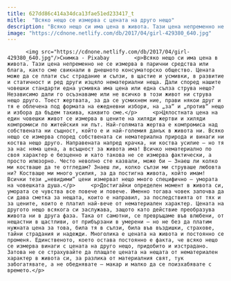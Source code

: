 ```yaml
---
title: 627dd86c414a34dca13fae51ed233417_t
mitle:  "Всяко нещо се измерва с цената на друго нещо"
description: "Всяко нещо си има цена в живота. Тази цена непременно не се измерва в парични средства или блага, както сме свикнали в днешното консуматорско общество. Цената може да се плати със страдание и сълзи, в щастие и усмивки, в развитие и статичност и ред други изцяло нематериални неща. Дали според нашите човешки стандарти една усмивка …"
image: "https://cdnone.netlify.com/db/2017/04/girl-429380_640.jpg"
---
```


          <img src="https://cdnone.netlify.com/db/2017/04/girl-429380_640.jpg"/>Снимка - Pixabay        <p>Всяко нещо си има цена в живота. Тази цена непременно не се измерва в парични средства или блага, както сме свикнали в днешното консуматорско общество. Цената може да се плати със страдание и сълзи, в щастие и усмивки, в развитие и статичност и ред други изцяло нематериални неща. Дали според нашите човешки стандарти една усмивка има цена или една сълза струва нещо? Независимо дали го осъзнаваме или не всичко в този живот ни струва нещо друго. Тоест жертвата, за да се усмихнем ние, прави някои друг и тя е облечена под формата на ежедневни избори, на „за“ и „против“ нещо и избора да бъдем такива, каквито сме.</p>     <p>Цялостната цена на един човешки живот се измерва в цените на хиляди жертви и хиляди компромиси по житейския ни път. Най-голямата жертва е компромиса над собствената ни същност, който е и най-големия данък в живота ни. Всяко нещо се измерва според собствената си нематериална природа и винаги ни коства нещо друго. Направената напред крачка, ни коства усилие – но тя за нас няма цена, а всъщност за живота има! Всичко нематериално по своя характер е безценно и като такова не се измерва фактически, а просто илюзорно. Често неволно сте казвали, може би – Знаеш ли колко ми костваше да те отгледам? Знаеш ли, колко сълзи ми струваше любовта ни? Костваше ми много усилия, за да постигна живота, който имам! Всички тези „невидими“ цени измерват нещо много специфично – умората на човешката душа.</p>     <p>Достигайки определен момент в живота си, умората се чувства все повече и повече. Именно тогава човек започва да си дава сметка за нещата, които е направил, за последствията от тях и за цените, които е платил най-вече от нематериален характер. Цената на другото нещо всякога си заслужава, защото като действие преобразува живота ни в друга фаза. Така от самотни, се превръщаме във влюбени, от нещастни в щастливи, от прибързани в умерени – но не без да платим нужната цена за това, била тя в сълзи, била във въздишки, страхове, тайни страдания и надежди. Многолика е цената на живота и постоянно се променя. Единственото, което остава постоянно е факта, че всяко нещо се измерва винаги с цената на друго нещо, придобито и изстрадано. Затова не се страхувайте да плащате цената на нещата от нематериален характер в живота си, за разлика от материалния свят, тук забогатявате, а не обеднявате – макар и малко да се поизхабявате с времето.</p>        